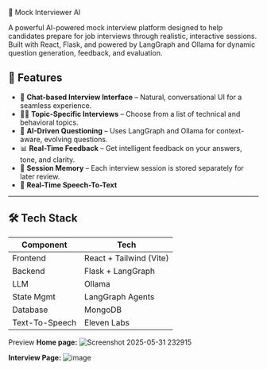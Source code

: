 🧠 Mock Interviewer AI

A powerful AI-powered mock interview platform designed to help candidates prepare for job interviews through realistic, interactive sessions. Built with React, Flask, and powered by LangGraph and Ollama for dynamic question generation, feedback, and evaluation.

## 🚀 Features

- 💬 **Chat-based Interview Interface** – Natural, conversational UI for a seamless experience.
- 🧑‍💻 **Topic-Specific Interviews** – Choose from a list of technical and behavioral topics.
- 🤖 **AI-Driven Questioning** – Uses LangGraph and Ollama for context-aware, evolving questions.
- 📊 **Real-Time Feedback** – Get intelligent feedback on your answers, tone, and clarity.
- 🧠 **Session Memory** – Each interview session is stored separately for later review.
- 🎤 **Real-Time Speech-To-Text** 

---

## 🛠️ Tech Stack

| Component   | Tech                     |
|-------------|--------------------------|
| Frontend    | React + Tailwind (Vite)  |
| Backend     | Flask + LangGraph        |
| LLM         | Ollama                   |
| State Mgmt  | LangGraph Agents         |
| Database    | MongoDB                  |
| Text-To-Speech | Eleven Labs           |

Preview
**Home page:**
![Screenshot 2025-05-31 232915](https://github.com/user-attachments/assets/eb1258bc-7c38-4227-823f-63c7b00c998c)

**Interview Page:**
![image](https://github.com/user-attachments/assets/76ee1600-cd1c-4dcd-8147-44cad6592c65)



